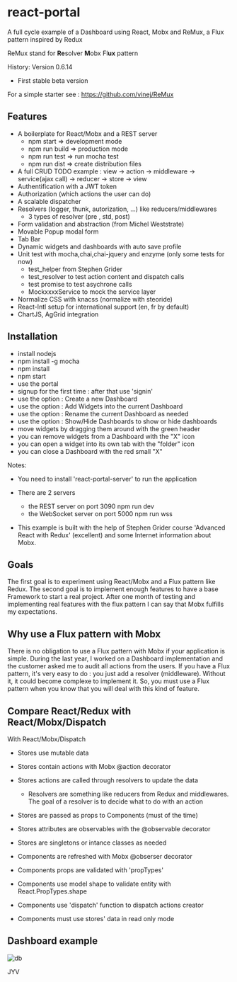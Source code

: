 # react-portal

A full cycle example of a Dashboard using React, Mobx and ReMux, a Flux pattern inspired by Redux

ReMux stand for **Re**solver **M**obx Fl**ux** pattern

History: Version 0.6.14
 - First stable beta version

For a simple starter see : https://github.com/vinej/ReMux

## Features

* A boilerplate for React/Mobx and a REST server
  * npm start       => development mode
  * npm run build   => production mode
  * npm run test    => run mocha test
  * npm run dist    => create distribution files
* A full CRUD TODO example : view -> action -> middleware -> service(ajax call) ->  reducer -> store -> view
* Authentification with a JWT token
* Authorization (which actions the user can do)
* A scalable dispatcher 
* Resolvers (logger, thunk, autorization, ...) like reducers/middlewares
  * 3 types of resolver (pre , std, post)
* Form validation and abstraction (from Michel Weststrate)
* Movable Popup modal form 
* Tab Bar 
* Dynamic widgets and dashboards with auto save profile
* Unit test with mocha,chai,chai-jquery and enzyme  (only some tests for now)
  * test_helper from Stephen Grider
  * test_resolver to test action content and dispatch calls
  * test promise to test asychrone calls
  * MockxxxxService to mock the service layer
* Normalize CSS with knacss (normalize with steoride)
* React-Intl setup for international support (en, fr by default)
* ChartJS, AgGrid integration

## Installation
* install nodejs
* npm install -g mocha
* npm install
* npm start
* use the portal
 * signup for the first time : after that use 'signin'
 * use the option : Create a new Dashboard
 * use the option : Add Widgets into the current Dashboard
 * use the option : Rename the current Dashboard as needed
 * use the option : Show/Hide Dashboards to show or hide dashboards
 * move widgets by dragging them around with the green header
 * you can remove widgets from a Dashboard with the "X" icon
 * you can open a widget into its own tab with the "folder" icon
 * you can close a Dashboard with the red small "X"

Notes: 
* You need to install 'react-portal-server' to run the application

* There are 2 servers 
  * the REST server on port 3090        npm run dev
  * the WebSocket server on port 5000   npm run wss

* This example is built with the help of Stephen Grider course 'Advanced React with Redux' (excellent) and some Internet information about Mobx.  

## Goals

The first goal is to experiment using React/Mobx and a Flux pattern like Redux. The second goal is to implement enough features to have a base Framework to start a real project. After one month of testing and implementing real features with the flux pattern I can say that Mobx fulfills my expectations. 

## Why use a Flux pattern with Mobx

There is no obligation to use a Flux pattern with Mobx if your application is simple. During the last year, I worked on a Dashboard implementation and the customer asked me to audit all actions from the users. If you have a Flux pattern, it's very easy to do : you just add a resolver (middleware). Without it, it could become complexe to implement it. So, you must use a Flux pattern when you know that you will deal with this kind of feature.

## Compare  React/Redux with React/Mobx/Dispatch

With React/Mobx/Dispatch

* Stores use mutable data
* Stores contain actions with Mobx @action decorator
* Stores actions are called through resolvers to update the data 
  * Resolvers are something like reducers from Redux and middlewares. The goal of a resolver is to decide what to do with an action
* Stores are passed as props to Components (must of the time)
* Stores attributes are observables with the @observable decorator
* Stores are singletons or intance classes as needed

* Components are refreshed with Mobx @obserser decorator
* Components props are validated with 'propTypes'
* Components use model shape to validate entity with React.PropTypes.shape
* Components use 'dispatch' function to dispatch actions creator
* Components must use stores' data in read only mode

## Dashboard example

![db](https://cloud.githubusercontent.com/assets/3254214/16365417/a86e9fe4-3bcd-11e6-8d1b-4084ef151d41.png)

JYV










